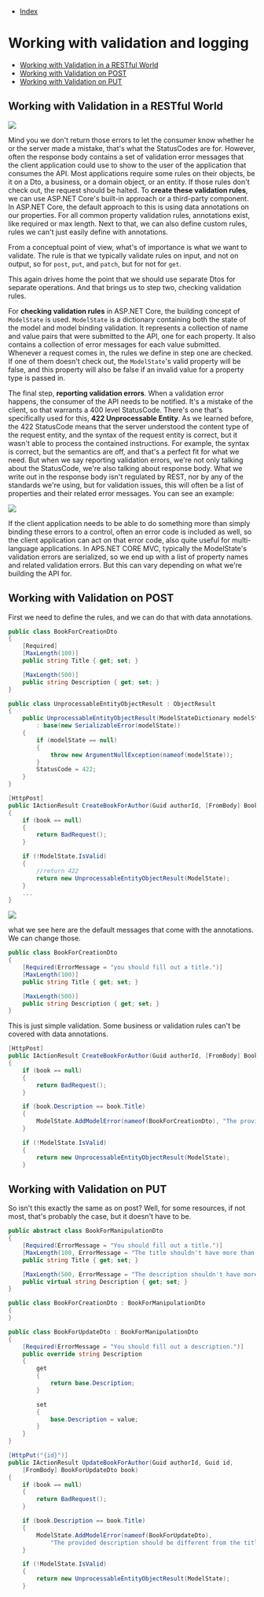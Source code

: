 - [Index](https://github.com/KiraDiShira/RESTful-API#restful-api)

# Working with validation and logging

- [ Working with Validation in a RESTful World](#working-with-validation-in-a-restful-world)
- [Working with Validation on POST](#working-with-validation-on-post)
- [Working with Validation on PUT](#working-with-validation-on-put)

##  Working with Validation in a RESTful World

<img src="https://github.com/KiraDiShira/RESTful-API/blob/master/ValidationAndLogging/Images/val1.PNG" />

Mind you we don't return those errors to let the consumer know whether he or the server made a mistake, that's what the StatusCodes are for. However, often the response body contains a set of validation error messages that the client application could use to show to the user of the application that consumes the API. Most applications require some rules on their objects, be it on a Dto, a business, or a domain object, or an entity. If those rules don't check out, the request should be halted. To **create these validation rules**, we can use ASP.NET Core's built-in approach or a third-party component. In ASP.NET Core, the default approach to this is using data annotations on our properties. For all common property validation rules, annotations exist, like required or max length. Next to that, we can also define custom rules, rules we can't just easily define with annotations.

From a conceptual point of view, what's of importance is what we want to validate. The rule is that we typically validate rules on input, and not on output, so for `post`, `put`, and `patch`, but for not for `get`. 

This again drives home the point that we should use separate Dtos for separate operations. And that brings us to step two, checking validation rules. 

For **checking validation rules** in ASP.NET Core, the building concept of `ModelState` is used. `ModelState` is a dictionary containing both the state of the model and model binding validation. It represents a collection of name and value pairs that were submitted to the API, one for each property. It also contains a collection of error messages for each value submitted. Whenever a request comes in, the rules we define in step one are checked. If one of them doesn't check out, the `ModelState`'s valid property will be false, and this property will also be false if an invalid value for a property type is passed in. 

The final step, **reporting validation errors**. When a validation error happens, the consumer of the API needs to be notified. It's a mistake of the client, so that warrants a 400 level StatusCode. There's one that's specifically used for this, **422 Unprocessable Entity**. As we learned before, the 422 StatusCode means that the server understood the content type of the request entity, and the syntax of the request entity is correct, but it wasn't able to process the contained instructions. For example, the syntax is correct, but the semantics are off, and that's a perfect fit for what we need. But when we say reporting validation errors, we're not only talking about the StatusCode, we're also talking about response body. What we write out in the response body isn't regulated by REST, nor by any of the standards we're using, but for validation issues, this will often be a list of properties and their related error messages. You can see an example:

<img src="https://github.com/KiraDiShira/RESTful-API/blob/master/ValidationAndLogging/Images/val2.PNG" />

If the client application needs to be able to do something more than simply binding these errors to a control, often an error code is included as well, so the client application can act on that error code, also quite useful for multi-language applications. In APS.NET CORE MVC, typically the ModelState's validation errors are serialized, so we end up with a list of property names and related validation errors. But this can vary depending on what we're building the API for.

## Working with Validation on POST

First we need to define the rules, and we can do that with data annotations.

```c#
public class BookForCreationDto
{
    [Required]
    [MaxLength(100)]
    public string Title { get; set; }

    [MaxLength(500)]
    public string Description { get; set; }
}

public class UnprocessableEntityObjectResult : ObjectResult
{
    public UnprocessableEntityObjectResult(ModelStateDictionary modelState)
        : base(new SerializableError(modelState))
    {
        if (modelState == null)
        {
            throw new ArgumentNullException(nameof(modelState));
        }
        StatusCode = 422;
    }
}

[HttpPost]
public IActionResult CreateBookForAuthor(Guid authorId, [FromBody] BookForCreationDto book)
{
    if (book == null)
    {
        return BadRequest();
    }

    if (!ModelState.IsValid)
    {
        //return 422
        return new UnprocessableEntityObjectResult(ModelState);
    }
    ...
}

```

<img src="https://github.com/KiraDiShira/RESTful-API/blob/master/ValidationAndLogging/Images/val3.PNG" />

what we see here are the default messages that come with the annotations. We can change those.

```c#
public class BookForCreationDto
{
    [Required(ErrorMessage = "you should fill out a title.")]
    [MaxLength(100)]
    public string Title { get; set; }

    [MaxLength(500)]
    public string Description { get; set; }
}
```

This is just simple validation. Some business or validation rules can't be covered with data annotations.

```c#
[HttpPost]
public IActionResult CreateBookForAuthor(Guid authorId, [FromBody] BookForCreationDto book)
{
    if (book == null)
    {
        return BadRequest();
    }

    if (book.Description == book.Title)
    {
        ModelState.AddModelError(nameof(BookForCreationDto), "The provided description should be different from the title");
    }

    if (!ModelState.IsValid)
    {
        return new UnprocessableEntityObjectResult(ModelState);
    }
```
## Working with Validation on PUT

So isn't this exactly the same as on post? Well, for some resources, if not most, that's probably the case, but it doesn't have to be.

```c#
public abstract class BookForManipulationDto
{
    [Required(ErrorMessage = "You should fill out a title.")]
    [MaxLength(100, ErrorMessage = "The title shouldn't have more than 100 characters.")]
    public string Title { get; set; }

    [MaxLength(500, ErrorMessage = "The description shouldn't have more than 500 characters.")]
    public virtual string Description { get; set; }
}

public class BookForCreationDto : BookForManipulationDto
{
}

public class BookForUpdateDto : BookForManipulationDto
{
    [Required(ErrorMessage = "You should fill out a description.")]
    public override string Description
    {
        get
        {
            return base.Description;
        }

        set
        {
            base.Description = value;
        }
    }
}

[HttpPut("{id}")]
public IActionResult UpdateBookForAuthor(Guid authorId, Guid id,
    [FromBody] BookForUpdateDto book)
{
    if (book == null)
    {
        return BadRequest();
    }

    if (book.Description == book.Title)
    {
        ModelState.AddModelError(nameof(BookForUpdateDto),
            "The provided description should be different from the title.");
    }

    if (!ModelState.IsValid)
    {
        return new UnprocessableEntityObjectResult(ModelState);
    }

```
